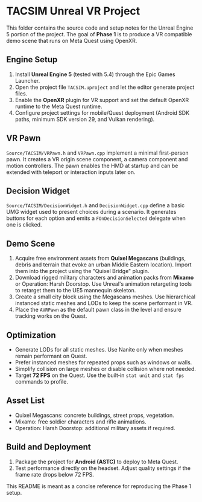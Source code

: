 # TACSIM Unreal VR Project

This folder contains the source code and setup notes for the Unreal Engine 5
portion of the project. The goal of **Phase&nbsp;1** is to produce a VR compatible
demo scene that runs on Meta Quest using OpenXR.

## Engine Setup

1. Install **Unreal Engine&nbsp;5** (tested with 5.4) through the Epic Games
   Launcher.
2. Open the project file `TACSIM.uproject` and let the editor generate project
   files.
3. Enable the **OpenXR** plugin for VR support and set the default OpenXR
   runtime to the Meta Quest runtime.
4. Configure project settings for mobile/Quest deployment (Android SDK paths,
   minimum SDK version 29, and Vulkan rendering).

## VR Pawn

`Source/TACSIM/VRPawn.h` and `VRPawn.cpp` implement a minimal first-person
pawn. It creates a VR origin scene component, a camera component and motion
controllers. The pawn enables the HMD at startup and can be extended with
teleport or interaction inputs later on.

## Decision Widget

`Source/TACSIM/DecisionWidget.h` and `DecisionWidget.cpp` define a basic UMG
widget used to present choices during a scenario. It generates buttons for each
option and emits a `FOnDecisionSelected` delegate when one is clicked.

## Demo Scene

1. Acquire free environment assets from **Quixel Megascans** (buildings,
   debris and terrain that evoke an urban Middle Eastern location). Import them
   into the project using the "Quixel Bridge" plugin.
2. Download rigged military characters and animation packs from **Mixamo** or
   Operation: Harsh Doorstop. Use Unreal's animation retargeting tools to retarget
   them to the UE5 mannequin skeleton.
3. Create a small city block using the Megascans meshes. Use hierarchical
   instanced static meshes and LODs to keep the scene performant in VR.
4. Place the `AVRPawn` as the default pawn class in the level and ensure
   tracking works on the Quest.

## Optimization

- Generate LODs for all static meshes. Use Nanite only when meshes remain
  performant on Quest.
- Prefer instanced meshes for repeated props such as windows or walls.
- Simplify collision on large meshes or disable collision where not needed.
- Target **72&nbsp;FPS** on the Quest. Use the built‑in `stat unit` and
  `stat fps` commands to profile.

## Asset List

- Quixel Megascans: concrete buildings, street props, vegetation.
- Mixamo: free soldier characters and rifle animations.
- Operation: Harsh Doorstop: additional military assets if required.

## Build and Deployment

1. Package the project for **Android (ASTC)** to deploy to Meta Quest.
2. Test performance directly on the headset. Adjust quality settings if the
   frame rate drops below 72&nbsp;FPS.

This README is meant as a concise reference for reproducing the Phase&nbsp;1 setup.
